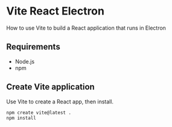 # Vite React Electron

How to use Vite to build a React application that runs in Electron

## Requirements

- Node.js
- npm

## Create Vite application

Use Vite to create a React app, then install.

```shell
npm create vite@latest .
npm install
```
